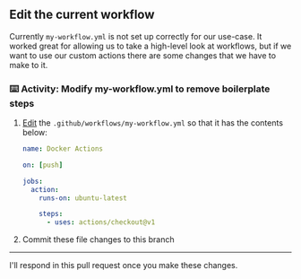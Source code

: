 ## Edit the current workflow

Currently `my-workflow.yml` is not set up correctly for our use-case. It worked great for allowing us to take a high-level look at workflows, but if we want to use our custom actions there are some changes that we have to make to it.

### :keyboard: Activity: Modify my-workflow.yml to remove boilerplate steps

1. [Edit]({{workflowFile}}) the `.github/workflows/my-workflow.yml` so that it has the contents below:

   ```yaml
   name: Docker Actions

   on: [push]

   jobs:
     action:
       runs-on: ubuntu-latest

       steps:
         - uses: actions/checkout@v1
   ```

1. Commit these file changes to this branch

---

I'll respond in this pull request once you make these changes.
